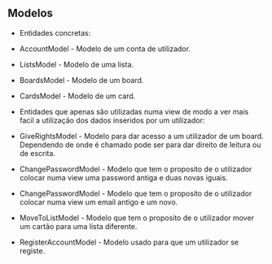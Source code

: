 ## Modelos
 * Entidades concretas:
  * AccountModel - Modelo de um conta de utilizador.
  * ListsModel - Modelo de uma lista. 
  * BoardsModel - Modelo de um board.
  * CardsModel - Modelo de um card.

 * Entidades que apenas são utilizadas numa view de modo a ver mais facil a utilização dos dados inseridos por um utilizador:
  * GiveRightsModel - Modelo para dar acesso a um utilizador de um board. Dependendo de onde é chamado pode ser para dar direito de leitura ou de escrita.
  * ChangePasswordModel - Modelo que tem o proposito de o utilizador colocar numa view uma password antiga e duas novas iguais.
  * ChangePasswordModel - Modelo que tem o proposito de o utilizador colocar numa view um email antigo e um novo.
  * MoveToListModel - Modelo que tem o proposito de o utilizador mover um cartão para uma lista diferente.
  * RegisterAccountModel - Modelo usado para que um utilizador se registe.
